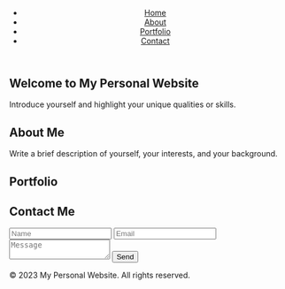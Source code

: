 <!DOCTYPE html>
<html>
<head>
  <title>My Personal Website</title>
  <link rel="stylesheet" type="text/css" href="style.css">
  <script src="script.js"></script>
</head>
<body>
  <header>
    <nav>
      <ul>
        <li><a href="#home">Home</a></li>
        <li><a href="#about">About</a></li>
        <li><a href="#portfolio">Portfolio</a></li>
        <li><a href="#contact">Contact</a></li>
      </ul>
    </nav>
  </header>

  <section id="home">
    <h1>Welcome to My Personal Website</h1>
    <p>Introduce yourself and highlight your unique qualities or skills.</p>
  </section>

  <section id="about">
    <h2>About Me</h2>
    <p>Write a brief description of yourself, your interests, and your background.</p>
  </section>

  <section id="portfolio">
    <h2>Portfolio</h2>
    <div class="gallery">
      <!-- Add images or projects showcasing your work -->
      <!-- Example: <img src="project1.jpg" alt="Project 1"> -->
    </div>
  </section>

  <section id="contact">
    <h2>Contact Me</h2>
    <form>
      <input type="text" placeholder="Name">
      <input type="email" placeholder="Email">
      <textarea placeholder="Message"></textarea>
      <button type="submit">Send</button>
    </form>
  </section>

  <footer>
    <p>&copy; 2023 My Personal Website. All rights reserved.</p>
  </footer>
</body>
</html>
